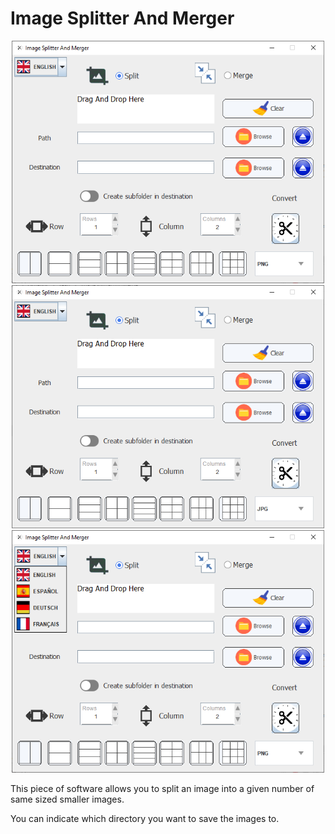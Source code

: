 # Image Splitter And Merger

<p align="center">
  <img src="screens/screen01.png" alt="Screen 01" width="500" /> 
  <img src="screens/screen02.png" alt="Screen 02" width="500" /> 
  <img src="screens/screen03.png" alt="Screen 03" width="500" /> 
</p>

This piece of software allows you to split an image into a given number of same sized smaller images. 

You can indicate which directory you want to save the images to.
